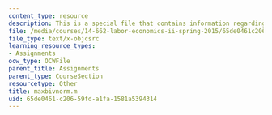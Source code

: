 ```yaml
---
content_type: resource
description: This is a special file that contains information regarding maxbivnorm.
file: /media/courses/14-662-labor-economics-ii-spring-2015/65de0461c20659fda1fa1581a5394314_maxbivnorm.m
file_type: text/x-objcsrc
learning_resource_types:
- Assignments
ocw_type: OCWFile
parent_title: Assignments
parent_type: CourseSection
resourcetype: Other
title: maxbivnorm.m
uid: 65de0461-c206-59fd-a1fa-1581a5394314
---
```

